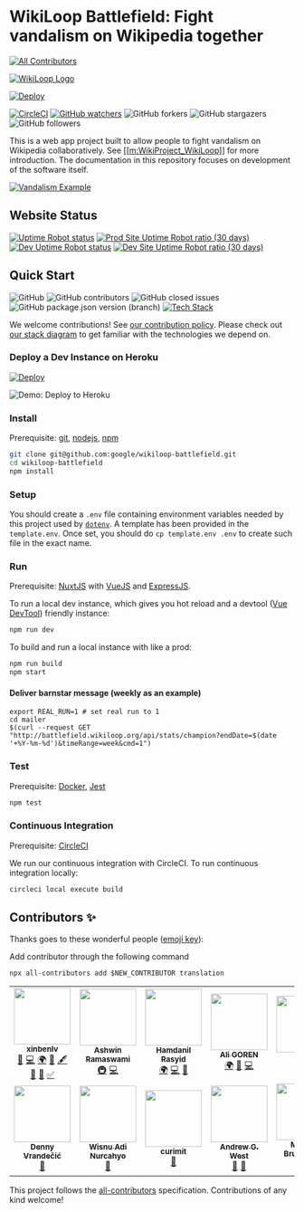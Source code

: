 # WikiLoop Battlefield: Fight vandalism on Wikipedia together
<!-- ALL-CONTRIBUTORS-BADGE:START - Do not remove or modify this section -->
[![All Contributors](https://img.shields.io/badge/all_contributors-14-orange.svg?style=flat-square)](#contributors-)
<!-- ALL-CONTRIBUTORS-BADGE:END -->

[![WikiLoop Logo](static/wikiloop-battlefield-logo.svg)](https://meta.wikimedia.org/wiki/WikiProject_WikiLoop)

[![Deploy](https://www.herokucdn.com/deploy/button.svg)](https://heroku.com/deploy)

[![CircleCI](https://circleci.com/gh/google/wikiloop-battlefield/tree/master.svg?style=svg)](https://circleci.com/gh/google/wikiloop-battlefield/tree/master) 
[![GitHub watchers](https://img.shields.io/github/watchers/google/wikiloop-battlefield.svg?label=Watch&style=social)](https://img.shields.io/github/watchers/google/wikiloop-battlefield.svg?label=Watch&style=social)
![GitHub forkers](https://img.shields.io/github/forks/google/wikiloop-battlefield.svg?label=Fork&style=social)
![GitHub stargazers](https://img.shields.io/github/stars/google/wikiloop-battlefield.svg?label=Star&style=social)
![GitHub followers](https://img.shields.io/github/followers/xinbenlv.svg?label=Follow&style=social)

This is a web app project built to allow people to fight vandalism on Wikipedia collaboratively. See [[[m:WikiProject_WikiLoop]]](https://meta.wikimedia.org/wiki/WikiProject_WikiLoop) for more introduction. The documentation in this repository focuses on development of the software itself.

[![Vandalism Example](./assets/demo-1.2.0-beta.gif)](http://battlefield.wikiloop.org/?utm_source=github&utm_medium=markdown&utm_campaign=repo_readme_img)

## Website Status

[![Uptime Robot status](https://img.shields.io/uptimerobot/status/m783127048-3a1e3c13cdc8e36abba87357.svg?label=prod)](http://battlefield.wikiloop.org/?utm_source=github&utm_medium=markdown&utm_campaign=repo_readme_up_badge)
[![Prod Site Uptime Robot ratio (30 days)](https://img.shields.io/uptimerobot/ratio/m783127048-3a1e3c13cdc8e36abba87357.svg?label=prod%20uptime)](http://battlefield.wikiloop.org/?utm_source=github&utm_medium=markdown&utm_campaign=repo_readme_up_ratio_badge)
[![Dev Uptime Robot status](https://img.shields.io/uptimerobot/status/m783127051-01afa8e12cb12e059a95f54c.svg?label=dev)](http://dev.battlefield.wikiloop.org/?utm_source=github&utm_medium=markdown&utm_campaign=repo_readme_up_badge)
[![Dev Site Uptime Robot ratio (30 days)](https://img.shields.io/uptimerobot/ratio/m783127051-01afa8e12cb12e059a95f54c.svg?label=dev%20uptime)](http://dev.battlefield.wikiloop.org/?utm_source=github&utm_medium=markdown&utm_campaign=repo_readme_up_ratio_badge)

## Quick Start
![GitHub](https://img.shields.io/github/license/google/wikiloop-battlefield.svg)
![GitHub contributors](https://img.shields.io/github/contributors/google/wikiloop-battlefield.svg)
![GitHub closed issues](https://img.shields.io/github/issues-closed-raw/google/wikiloop-battlefield.svg)
![GitHub package.json version (branch)](https://img.shields.io/github/package-json/v/google/wikiloop-battlefield/master.svg) 
[![Tech Stack](https://img.shields.io/badge/tech-stack-blue.svg)](https://stackshare.io/project-wikiloop/battlefield)

We welcome contributions! See [our contribution policy](CONTRIBUTING.md). Please check out [our stack diagram](https://stackshare.io/project-wikiloop/battlefield) to get familiar with the technologies we depend on.
### Deploy a Dev Instance on Heroku

[![Deploy](https://www.herokucdn.com/deploy/button.svg)](https://heroku.com/deploy)

![Demo: Deploy to Heroku](./assets/demo-deploy-to-heroku-btn.gif)
 
### Install

Prerequisite: [git](https://git-scm.com), [nodejs](https://nodejs.org), [npm](https://npmjs.com)  

```bash
git clone git@github.com:google/wikiloop-battlefield.git
cd wikiloop-battlefield
npm install 
```

### Setup

You should create a `.env` file containing environment variables needed by this project used by [`dotenv`](https://www.npmjs.com/package/dotenv). A template has been provided in the `template.env`. Once set, you should do `cp template.env .env` to create such file in the exact name. 

### Run

Prerequisite: [NuxtJS](https://nuxtjs.org) with [VueJS](https://vuejs.org) and [ExpressJS](https://expressjs.com).

To run a local dev instance, which gives you hot reload and a devtool ([Vue DevTool](https://github.com/vuejs/vue-devtools)) friendly instance:

```bash
npm run dev
``` 

To build and run a local instance with like a prod:

```bash
npm run build
npm start
```
#### Deliver barnstar message (weekly as an example)

```
export REAL_RUN=1 # set real run to 1
cd mailer
$(curl --request GET "http://battlefield.wikiloop.org/api/stats/champion?endDate=$(date '+%Y-%m-%d')&timeRange=week&cmd=1")
```

### Test

Prerequisite: [Docker](https://www.docker.com/), [Jest](http://jestjs.io)

```bash
npm test
```

### Continuous Integration

Prerequisite: [CircleCI](https://circleci.com)

We run our continuous integration with CircleCI. To run continuous integration locally:

```bash
circleci local execute build
```

## Contributors ✨

Thanks goes to these wonderful people ([emoji key](https://allcontributors.org/docs/en/emoji-key)):

Add contributor through the following command

```shell script
npx all-contributors add $NEW_CONTRIBUTOR translation
```
<!-- ALL-CONTRIBUTORS-LIST:START - Do not remove or modify this section -->
<!-- prettier-ignore-start -->
<!-- markdownlint-disable -->
<table>
  <tr>
    <td align="center"><a href="http://keybase.io/xinbenlv"><img src="https://avatars2.githubusercontent.com/u/640325?v=4" width="100px;" alt=""/><br /><sub><b>xinbenlv</b></sub></a><br /><a href="https://github.com/google/wikiloop-battlefield/commits?author=xinbenlv" title="Documentation">📖</a> <a href="https://github.com/google/wikiloop-battlefield/commits?author=xinbenlv" title="Code">💻</a> <a href="#translation-xinbenlv" title="Translation">🌍</a> <a href="https://github.com/google/wikiloop-battlefield/issues?q=author%3Axinbenlv" title="Bug reports">🐛</a> <a href="#content-xinbenlv" title="Content">🖋</a> <a href="#ideas-xinbenlv" title="Ideas, Planning, & Feedback">🤔</a> <a href="#projectManagement-xinbenlv" title="Project Management">📆</a> <a href="#tutorial-xinbenlv" title="Tutorials">✅</a></td>
    <td align="center"><a href="https://epicfaace.github.io/"><img src="https://avatars2.githubusercontent.com/u/1689183?v=4" width="100px;" alt=""/><br /><sub><b>Ashwin Ramaswami</b></sub></a><br /><a href="#infra-epicfaace" title="Infrastructure (Hosting, Build-Tools, etc)">🚇</a> <a href="https://github.com/google/wikiloop-battlefield/commits?author=epicfaace" title="Code">💻</a></td>
    <td align="center"><a href="https://www.facebook.com/hamdanil"><img src="https://avatars0.githubusercontent.com/u/4159519?v=4" width="100px;" alt=""/><br /><sub><b>Hamdanil Rasyid</b></sub></a><br /><a href="#translation-hrasyid" title="Translation">🌍</a> <a href="https://github.com/google/wikiloop-battlefield/commits?author=hrasyid" title="Code">💻</a> <a href="https://github.com/google/wikiloop-battlefield/issues?q=author%3Ahrasyid" title="Bug reports">🐛</a></td>
    <td align="center"><a href="https://aligoren.com"><img src="https://avatars0.githubusercontent.com/u/4205423?v=4" width="100px;" alt=""/><br /><sub><b>Ali GOREN</b></sub></a><br /><a href="#translation-aligoren" title="Translation">🌍</a> <a href="https://github.com/google/wikiloop-battlefield/issues?q=author%3Aaligoren" title="Bug reports">🐛</a> <a href="https://github.com/google/wikiloop-battlefield/commits?author=aligoren" title="Code">💻</a></td>
    <td align="center"><a href="https://github.com/ElanHR"><img src="https://avatars3.githubusercontent.com/u/573697?v=4" width="100px;" alt=""/><br /><sub><b>Elan</b></sub></a><br /><a href="https://github.com/google/wikiloop-battlefield/issues?q=author%3AElanHR" title="Bug reports">🐛</a></td>
    <td align="center"><a href="https://github.com/ExtremoBlando"><img src="https://avatars3.githubusercontent.com/u/18313773?v=4" width="100px;" alt=""/><br /><sub><b>ExtremoBlando</b></sub></a><br /><a href="https://github.com/google/wikiloop-battlefield/issues?q=author%3AExtremoBlando" title="Bug reports">🐛</a></td>
    <td align="center"><a href="https://github.com/ChaoyueFred"><img src="https://avatars1.githubusercontent.com/u/14314482?v=4" width="100px;" alt=""/><br /><sub><b>ChaoyueFred</b></sub></a><br /><a href="#video-ChaoyueFred" title="Videos">📹</a></td>
  </tr>
  <tr>
    <td align="center"><a href="http://simia.net"><img src="https://avatars0.githubusercontent.com/u/663648?v=4" width="100px;" alt=""/><br /><sub><b>Denny Vrandečić</b></sub></a><br /><a href="https://github.com/google/wikiloop-battlefield/issues?q=author%3Avrandezo" title="Bug reports">🐛</a></td>
    <td align="center"><a href="https://wisn.github.io/"><img src="https://avatars1.githubusercontent.com/u/8147926?v=4" width="100px;" alt=""/><br /><sub><b>Wisnu Adi Nurcahyo</b></sub></a><br /><a href="https://github.com/google/wikiloop-battlefield/issues?q=author%3Awisn" title="Bug reports">🐛</a></td>
    <td align="center"><a href="https://curimit.com/blog"><img src="https://avatars0.githubusercontent.com/u/1249753?v=4" width="100px;" alt=""/><br /><sub><b>curimit</b></sub></a><br /><a href="https://github.com/google/wikiloop-battlefield/issues?q=author%3Acurimit" title="Bug reports">🐛</a></td>
    <td align="center"><a href="http://www.andrew-g-west.com"><img src="https://avatars0.githubusercontent.com/u/1369929?v=4" width="100px;" alt=""/><br /><sub><b>Andrew G. West</b></sub></a><br /><a href="#question-westand" title="Answering Questions">💬</a> <a href="#tool-westand" title="Tools">🔧</a></td>
    <td align="center"><a href="http://aiz.miga.lv"><img src="https://avatars1.githubusercontent.com/u/1764614?v=4" width="100px;" alt=""/><br /><sub><b>Martins Brunenieks</b></sub></a><br /><a href="#translation-papuass" title="Translation">🌍</a></td>
    <td align="center"><a href="https://florian-koerner.com"><img src="https://avatars0.githubusercontent.com/u/647303?v=4" width="100px;" alt=""/><br /><sub><b>Florian Körner</b></sub></a><br /><a href="https://github.com/google/wikiloop-battlefield/commits?author=FlorianKoerner" title="Code">💻</a></td>
    <td align="center"><a href="https://github.com/dz-s"><img src="https://avatars2.githubusercontent.com/u/27350480?v=4" width="100px;" alt=""/><br /><sub><b>dz_s</b></sub></a><br /><a href="#translation-dz-s" title="Translation">🌍</a></td>
  </tr>
</table>

<!-- markdownlint-enable -->
<!-- prettier-ignore-end -->
<!-- ALL-CONTRIBUTORS-LIST:END -->

This project follows the [all-contributors](https://github.com/all-contributors/all-contributors) specification. Contributions of any kind welcome!
